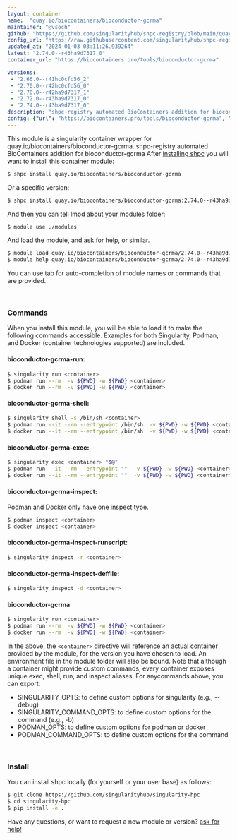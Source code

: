 ```yaml
---
layout: container
name:  "quay.io/biocontainers/bioconductor-gcrma"
maintainer: "@vsoch"
github: "https://github.com/singularityhub/shpc-registry/blob/main/quay.io/biocontainers/bioconductor-gcrma/container.yaml"
config_url: "https://raw.githubusercontent.com/singularityhub/shpc-registry/main/quay.io/biocontainers/bioconductor-gcrma/container.yaml"
updated_at: "2024-01-03 03:11:26.939264"
latest: "2.74.0--r43ha9d7317_0"
container_url: "https://biocontainers.pro/tools/bioconductor-gcrma"

versions:
 - "2.66.0--r41hc0cfd56_2"
 - "2.70.0--r42hc0cfd56_0"
 - "2.70.0--r42ha9d7317_1"
 - "2.72.0--r43ha9d7317_0"
 - "2.74.0--r43ha9d7317_0"
description: "shpc-registry automated BioContainers addition for bioconductor-gcrma"
config: {"url": "https://biocontainers.pro/tools/bioconductor-gcrma", "maintainer": "@vsoch", "description": "shpc-registry automated BioContainers addition for bioconductor-gcrma", "latest": {"2.74.0--r43ha9d7317_0": "sha256:f4f3e8dc5c44fad2d7e93ca48be755be2ec2b45c8b0acbc630d037ad4eaa7390"}, "tags": {"2.66.0--r41hc0cfd56_2": "sha256:5d7fe65c21e750c17b593a1dca57d9dc85d5d9ee3b2108479054618fc1bd9eb6", "2.70.0--r42hc0cfd56_0": "sha256:2c3739bbd962b544fbdcc42ad2b5b3d59dd56e7a34783a74bc6eac08fd070a11", "2.70.0--r42ha9d7317_1": "sha256:5084f8c677506c7cc9274001c0a199ae057ef95628c91e51777955f8fb7dcc39", "2.72.0--r43ha9d7317_0": "sha256:8de44a6ad516240e245094bddf8beb37dc41a13052d8ace89b321e555dd34667", "2.74.0--r43ha9d7317_0": "sha256:f4f3e8dc5c44fad2d7e93ca48be755be2ec2b45c8b0acbc630d037ad4eaa7390"}, "docker": "quay.io/biocontainers/bioconductor-gcrma"}
---
```


This module is a singularity container wrapper for quay.io/biocontainers/bioconductor-gcrma.
shpc-registry automated BioContainers addition for bioconductor-gcrma
After [installing shpc](#install) you will want to install this container module:


```bash
$ shpc install quay.io/biocontainers/bioconductor-gcrma
```

Or a specific version:

```bash
$ shpc install quay.io/biocontainers/bioconductor-gcrma:2.74.0--r43ha9d7317_0
```

And then you can tell lmod about your modules folder:

```bash
$ module use ./modules
```

And load the module, and ask for help, or similar.

```bash
$ module load quay.io/biocontainers/bioconductor-gcrma/2.74.0--r43ha9d7317_0
$ module help quay.io/biocontainers/bioconductor-gcrma/2.74.0--r43ha9d7317_0
```

You can use tab for auto-completion of module names or commands that are provided.

<br>

### Commands

When you install this module, you will be able to load it to make the following commands accessible.
Examples for both Singularity, Podman, and Docker (container technologies supported) are included.

#### bioconductor-gcrma-run:

```bash
$ singularity run <container>
$ podman run --rm  -v ${PWD} -w ${PWD} <container>
$ docker run --rm  -v ${PWD} -w ${PWD} <container>
```

#### bioconductor-gcrma-shell:

```bash
$ singularity shell -s /bin/sh <container>
$ podman run --it --rm --entrypoint /bin/sh  -v ${PWD} -w ${PWD} <container>
$ docker run --it --rm --entrypoint /bin/sh  -v ${PWD} -w ${PWD} <container>
```

#### bioconductor-gcrma-exec:

```bash
$ singularity exec <container> "$@"
$ podman run --it --rm --entrypoint ""  -v ${PWD} -w ${PWD} <container> "$@"
$ docker run --it --rm --entrypoint ""  -v ${PWD} -w ${PWD} <container> "$@"
```

#### bioconductor-gcrma-inspect:

Podman and Docker only have one inspect type.

```bash
$ podman inspect <container>
$ docker inspect <container>
```

#### bioconductor-gcrma-inspect-runscript:

```bash
$ singularity inspect -r <container>
```

#### bioconductor-gcrma-inspect-deffile:

```bash
$ singularity inspect -d <container>
```



#### bioconductor-gcrma

```bash
$ singularity run <container>
$ podman run --rm  -v ${PWD} -w ${PWD} <container>
$ docker run --rm  -v ${PWD} -w ${PWD} <container>
```


In the above, the `<container>` directive will reference an actual container provided
by the module, for the version you have chosen to load. An environment file in the
module folder will also be bound. Note that although a container
might provide custom commands, every container exposes unique exec, shell, run, and
inspect aliases. For anycommands above, you can export:

 - SINGULARITY_OPTS: to define custom options for singularity (e.g., --debug)
 - SINGULARITY_COMMAND_OPTS: to define custom options for the command (e.g., -b)
 - PODMAN_OPTS: to define custom options for podman or docker
 - PODMAN_COMMAND_OPTS: to define custom options for the command

<br>

### Install

You can install shpc locally (for yourself or your user base) as follows:

```bash
$ git clone https://github.com/singularityhub/singularity-hpc
$ cd singularity-hpc
$ pip install -e .
```

Have any questions, or want to request a new module or version? [ask for help!](https://github.com/singularityhub/singularity-hpc/issues)